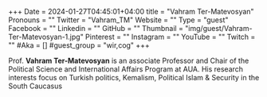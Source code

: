 +++
Date = 2024-01-27T04:45:01+04:00
title = "Vahram Ter-Matevosyan"
Pronouns = ""
Twitter = "Vahram_TM"
Website = ""
Type = "guest"
Facebook = ""
Linkedin = ""
GitHub = ""
Thumbnail = "img/guest/Vahram-Ter-Matevosyan-1.jpg"
Pinterest = ""
Instagram = ""
YouTube = ""
Twitch = ""
#Aka = []
#guest_group = "wir,cog"
+++

Prof. __Vahram Ter-Matevosyan__ is an associate Professor and Chair of the Political Science and International Affairs Program at AUA. His research interests focus on Turkish politics, Kemalism, Political Islam & Security in the South Caucasus
